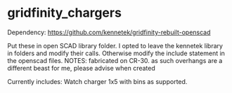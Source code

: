 # gridfinity_chargers
Dependency:
https://github.com/kennetek/gridfinity-rebuilt-openscad

Put these in open SCAD library folder.
I opted to leave the kennetek library in folders and modify their calls.
Otherwise modify the include statement in the openscad files.
NOTES: fabricated on CR-30. as such overhangs are a different beast for me, please advise when created


Currently includes: Watch charger 1x5 with bins as supported.
